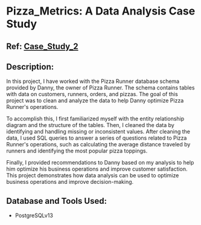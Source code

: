 # Pizza_Metrics: A Data Analysis Case Study
## Ref: [Case_Study_2 ](https://8weeksqlchallenge.com/case-study-2/)
## Description: 
In this project, I have worked with the Pizza Runner database schema provided by Danny, the owner of Pizza Runner. The schema contains tables with data on customers, runners, orders, and pizzas. The goal of this project was to clean and analyze the data to help Danny optimize Pizza Runner's operations.

To accomplish this, I first familiarized myself with the entity relationship diagram and the structure of the tables. Then, I cleaned the data by identifying and handling missing or inconsistent values. After cleaning the data, I used SQL queries to answer a series of questions related to Pizza Runner's operations, such as calculating the average distance traveled by runners and identifying the most popular pizza toppings.

Finally, I provided recommendations to Danny based on my analysis to help him optimize his business operations and improve customer satisfaction. This project demonstrates how data analysis can be used to optimize business operations and improve decision-making.
## Database and Tools Used: 
<ul><li>PostgreSQLv13</li></ul>
